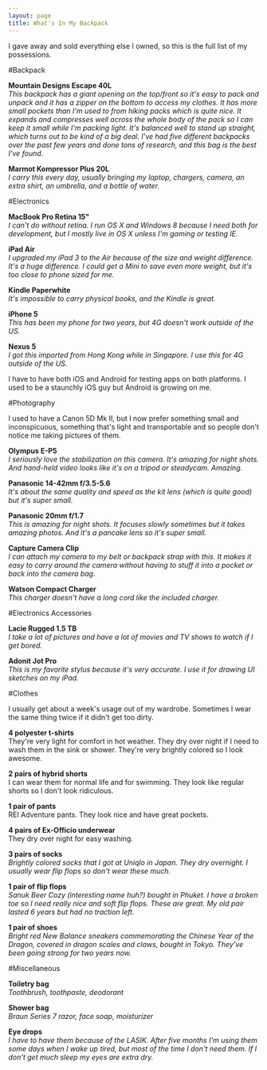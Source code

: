 ```yaml
---
layout: page
title: What's In My Backpack
---
```


I gave away and sold everything else I owned, so this is the full list of my possessions.



#Backpack

**Mountain Designs Escape 40L**<br>
*This backpack has a giant opening on the top/front so it's easy to pack and unpack and it has a zipper on the bottom to access my clothes. It has more small pockets than I'm used to from hiking packs which is quite nice. It expands and compresses well across the whole body of the pack so I can keep it small while I'm packing light. It's balanced well to stand up straight, which turns out to be kind of a big deal. I've had five different backpacks over the past few years and done tons of research, and this bag is the best I've found.*

**Marmot Kompressor Plus 20L**<br>
*I carry this every day, usually bringing my laptop, chargers, camera, an extra shirt, an umbrella, and a bottle of water.*


#Electronics

**MacBook Pro Retina 15"**<br>
*I can't do without retina. I run OS X and Windows 8 because I need both for development, but I mostly live in OS X unless I'm gaming or testing IE.*

**iPad Air**<br>
*I upgraded my iPad 3 to the Air because of the size and weight difference. It's a huge difference. I could get a Mini to save even more weight, but it's too close to phone sized for me.*

**Kindle Paperwhite**<br>
*It's impossible to carry physical books, and the Kindle is great.*

**iPhone 5**<br>
*This has been my phone for two years, but 4G doesn't work outside of the US.*

**Nexus 5**<br>
*I got this imported from Hong Kong while in Singapore. I use this for 4G outside of the US.*

I have to have both iOS and Android for testing apps on both platforms. I used to be a staunchly iOS guy but Android is growing on me.


#Photography

I used to have a Canon 5D Mk II, but I now prefer something small and inconspicuous, something that's light and transportable and so people don't notice me taking pictures of them.

**Olympus E-P5**<br>
*I seriously love the stabilization on this camera.  It's amazing for night shots. And hand-held video looks like it's on a tripod or steadycam. Amazing.*

**Panasonic 14-42mm f/3.5-5.6**<br>
*It's about the same quality and speed as the kit lens (which is quite good) but it's super small.*

**Panasonic 20mm f/1.7**<br>
*This is amazing for night shots. It focuses slowly sometimes but it takes amazing photos. And it's a pancake lens so it's super small.*

**Capture Camera Clip**<br>
*I can attach my camera to my belt or backpack strap with this. It makes it easy to carry around the camera without having to stuff it into a pocket or back into the camera bag.*

**Watson Compact Charger**<br>
*This charger doesn't have a long cord like the included charger.*


#Electronics Accessories

**Lacie Rugged 1.5 TB**<br>
*I take a lot of pictures and have a lot of movies and TV shows to watch if I get bored.*

**Adonit Jot Pro**<br>
*This is my favorite stylus because it's very accurate. I use it for drawing UI sketches on my iPad.*


#Clothes

I usually get about a week's usage out of my wardrobe. Sometimes I wear the same thing twice if it didn't get too dirty.

**4 polyester t-shirts**<br>
They're very light for comfort in hot weather. They dry over night if I need to wash them in the sink or shower. They're very brightly colored so I look awesome.

**2 pairs of hybrid shorts**<br>
I can wear them for normal life and for swimming. They look like regular shorts so I don't look ridiculous.

**1 pair of pants**<br>
REI Adventure pants. They look nice and have great pockets.

**4 pairs of Ex-Officio underwear**<br>
They dry over night for easy washing.

**3 pairs of socks**<br>
*Brightly colored socks that I got at Uniqlo in Japan. They dry overnight. I usually wear flip flops so don't wear these much.*

**1 pair of flip flops**<br>
*Sanuk Beer Cozy (interesting name huh?) bought in Phuket. I have a broken toe so I need really nice and soft flip flops. These are great. My old pair lasted 6 years but had no traction left.*

**1 pair of shoes**<br>
*Bright red New Balance sneakers commemorating the Chinese Year of the Dragon, covered in dragon scales and claws, bought in Tokyo. They've been going strong for two years now.*

#Miscellaneous

**Toiletry bag**<br>
*Toothbrush, toothpaste, deodorant*

**Shower bag**<br>
*Braun Series 7 razor, face soap, moisturizer*

**Eye drops**<br>
*I have to have them because of the LASIK. After five months I'm using them some days when I wake up tired, but most of the time I don't need them. If I don't get much sleep my eyes are extra dry.*